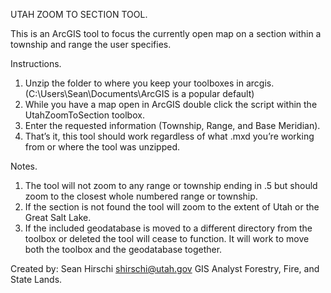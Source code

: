 UTAH ZOOM TO SECTION TOOL.

This is an ArcGIS tool to focus the currently open map on a section within a township and range the user specifies. 

Instructions.

1.	Unzip the folder to where you keep your toolboxes in arcgis.
(C:\Users\Sean\Documents\ArcGIS is a popular default)
2.	While you have a map open in ArcGIS double click the script within the UtahZoomToSection toolbox.
3.	Enter the requested information (Township, Range, and Base Meridian).
4.	That’s it, this tool should work regardless of what .mxd you’re working from or where the tool was unzipped.

Notes.


1.	The tool will not zoom to any range or township ending in .5 but should zoom to the closest whole numbered range or township.
2.	If the section is not found the tool will zoom to the extent of Utah or the Great Salt Lake.
3.	If the included geodatabase is moved to a different directory from the toolbox or deleted the tool will cease to function. It will work to move both the toolbox and the geodatabase together.


Created by:
Sean Hirschi
shirschi@utah.gov
GIS Analyst
Forestry, Fire, and State Lands.
